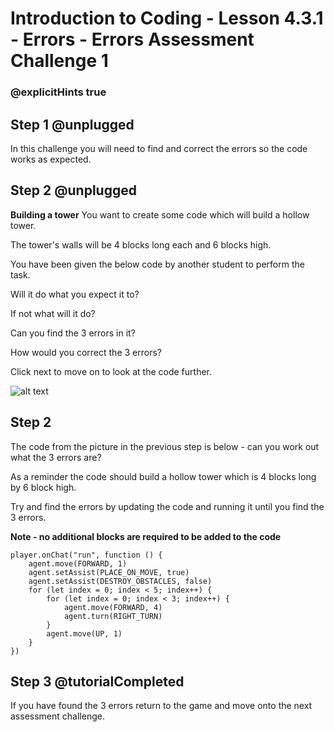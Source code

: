 # Introduction to Coding - Lesson 4.3.1 - Errors - Errors Assessment Challenge 1
### @explicitHints true

## Step 1 @unplugged
In this challenge you will need to find and correct the errors so the code works as expected.

## Step 2 @unplugged
**Building a tower**
You want to create some code which will build a hollow tower.

The tower's walls will be 4 blocks long each and 6 blocks high.

You have been given the below code by another student to perform the task.

Will it do what you expect it to?

If not what will it do?

Can you find the 3 errors in it?

How would you correct the 3 errors?

Click next to move on to look at the code further.

![alt text](https://introductionv3.codingcredentials.com/Lesson6/6.3.1/images/1.jpg?raw=true "Errors")

## Step 2 
The code from the picture in the previous step is below - can you work out what the 3 errors are?

As a reminder the code should build a hollow tower which is 4 blocks long by 6 block high.

Try and find the errors by updating the code and running it until you find the 3 errors. 

**Note - no additional blocks are required to be added to the code**
```template
player.onChat("run", function () {
    agent.move(FORWARD, 1)
    agent.setAssist(PLACE_ON_MOVE, true)
    agent.setAssist(DESTROY_OBSTACLES, false)
    for (let index = 0; index < 5; index++) {
        for (let index = 0; index < 3; index++) {
            agent.move(FORWARD, 4)
            agent.turn(RIGHT_TURN)
        }
        agent.move(UP, 1)
    }
})
```

## Step 3 @tutorialCompleted
If you have found the 3 errors return to the game and move onto the next assessment challenge.

